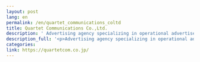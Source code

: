 ```yaml
---
layout: post
lang: en
permalink: /en/quartet_communications_coltd
title: Quartet Communications Co.,Ltd.
description: ' Advertising agency specializing in operational advertisement like listing ads. And also developing “Lisket” which is a SaaS for advertisers. In development division, some staffs are working remotely. (Hiring now) '
description_full: '<p>Advertising agency specializing in operational advertisement like listing ads. And also developing <a href="https://lisket.jp/">“Lisket”</a> which is a SaaS for advertisers. In development division, some staffs are working remotely. <a href="https://quartetcom.co.jp/recruit/engineer/">(Hiring now)</a></p>'
categories: 
link: https://quartetcom.co.jp/
---
```

